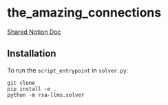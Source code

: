 # the_amazing_connections

[Shared Notion Doc](https://www.notion.so/Agentic-LLMs-111ca4546cc180b69216df46ed381a8c?pvs=4)

## Installation

To run the `script_entrypoint` in `solver.py`:

```
git clone
pip install -e .
python -m rsa-llms.solver
```
